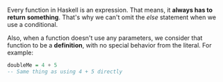 Every function in Haskell is an expression. That means, it **always has to return something**. 
That's why we can't omit the *else* statement when we use a conditional.

Also, when a function doesn't use any parameters, we consider that function to be a **definition**, with no special behavior from the literal. For example:
```hs
doubleMe = 4 + 5
-- Same thing as using 4 + 5 directly
```
